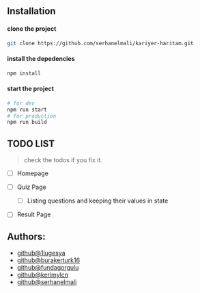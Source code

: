 ## Installation

#### clone the project

```bash
git clone https://github.com/serhanelmali/kariyer-haritam.git
```

#### install the depedencies

```bash
npm install
```

#### start the project

```bash
# for dev
npm run start
# for production
npm run build
```

## TODO LIST

> check the todos if you fix it.

- [ ] Homepage

- [ ] Quiz Page

  - [ ] Listing questions and keeping their values in state

- [ ] Result Page

## Authors:

- [github@1lugesya](https://github.com/1lugesya)
- [github@burakerturk16](https://github.com/burakerturk16)
- [github@fundagorgulu](https://github.com/fundagorgulu)
- [github@kerimylcn](https://github.com/kerimylcn)
- [github@serhanelmali](https://github.com/serhanelmali)
